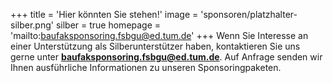 +++
title = 'Hier könnten Sie stehen!'
image = 'sponsoren/platzhalter-silber.png'
silber = true
homepage = 'mailto:baufaksponsoring.fsbgu@ed.tum.de'
+++
Wenn Sie Interesse an einer Unterstützung als Silberunterstützer haben, kontaktieren Sie uns gerne unter **[baufaksponsoring.fsbgu@ed.tum.de](mailto:baufaksponsoring.fsbgu@ed.tum.de)**. Auf Anfrage senden wir Ihnen ausführliche Informationen zu unseren Sponsoringpaketen.